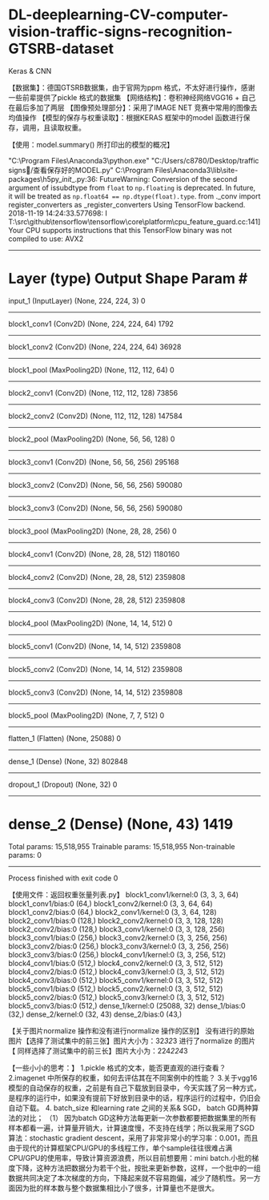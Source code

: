 # DL-deeplearning-CV-computer-vision-traffic-signs-recognition-GTSRB-dataset
Keras &amp; CNN


【数据集】：德国GTSRB数据集，由于官网为ppm 格式，不太好进行操作，感谢一些前辈提供了pickle 格式的数据集
【网络结构】：卷积神经网络VGG16 + 自己在最后多加了两层
【图像预处理部分】：采用了IMAGE NET 竞赛中常用的图像去均值操作
【模型的保存与权重读取】：根据KERAS 框架中的model 函数进行保存，调用，且读取权重。



【使用：model.summary() 所打印出的模型的概况】

"C:\Program Files\Anaconda3\python.exe" "C:/Users/c8780/Desktop/traffic signs/查看保存好的MODEL.py"
C:\Program Files\Anaconda3\lib\site-packages\h5py\__init__.py:36: FutureWarning: Conversion of the second argument of issubdtype from `float` to `np.floating` is deprecated. In future, it will be treated as `np.float64 == np.dtype(float).type`.
  from ._conv import register_converters as _register_converters
Using TensorFlow backend.
2018-11-19 14:24:33.577698: I T:\src\github\tensorflow\tensorflow\core\platform\cpu_feature_guard.cc:141] Your CPU supports instructions that this TensorFlow binary was not compiled to use: AVX2
_________________________________________________________________
Layer (type)                 Output Shape              Param #   
=================================================================
input_1 (InputLayer)         (None, 224, 224, 3)       0         
_________________________________________________________________
block1_conv1 (Conv2D)        (None, 224, 224, 64)      1792      
_________________________________________________________________
block1_conv2 (Conv2D)        (None, 224, 224, 64)      36928     
_________________________________________________________________
block1_pool (MaxPooling2D)   (None, 112, 112, 64)      0         
_________________________________________________________________
block2_conv1 (Conv2D)        (None, 112, 112, 128)     73856     
_________________________________________________________________
block2_conv2 (Conv2D)        (None, 112, 112, 128)     147584    
_________________________________________________________________
block2_pool (MaxPooling2D)   (None, 56, 56, 128)       0         
_________________________________________________________________
block3_conv1 (Conv2D)        (None, 56, 56, 256)       295168    
_________________________________________________________________
block3_conv2 (Conv2D)        (None, 56, 56, 256)       590080    
_________________________________________________________________
block3_conv3 (Conv2D)        (None, 56, 56, 256)       590080    
_________________________________________________________________
block3_pool (MaxPooling2D)   (None, 28, 28, 256)       0         
_________________________________________________________________
block4_conv1 (Conv2D)        (None, 28, 28, 512)       1180160   
_________________________________________________________________
block4_conv2 (Conv2D)        (None, 28, 28, 512)       2359808   
_________________________________________________________________
block4_conv3 (Conv2D)        (None, 28, 28, 512)       2359808   
_________________________________________________________________
block4_pool (MaxPooling2D)   (None, 14, 14, 512)       0         
_________________________________________________________________
block5_conv1 (Conv2D)        (None, 14, 14, 512)       2359808   
_________________________________________________________________
block5_conv2 (Conv2D)        (None, 14, 14, 512)       2359808   
_________________________________________________________________
block5_conv3 (Conv2D)        (None, 14, 14, 512)       2359808   
_________________________________________________________________
block5_pool (MaxPooling2D)   (None, 7, 7, 512)         0         
_________________________________________________________________
flatten_1 (Flatten)          (None, 25088)             0         
_________________________________________________________________
dense_1 (Dense)              (None, 32)                802848    
_________________________________________________________________
dropout_1 (Dropout)          (None, 32)                0         
_________________________________________________________________
dense_2 (Dense)              (None, 43)                1419      
=================================================================
Total params: 15,518,955
Trainable params: 15,518,955
Non-trainable params: 0
_________________________________________________________________

Process finished with exit code 0



【使用文件：返回权重张量列表.py】
block1_conv1/kernel:0 (3, 3, 3, 64)
block1_conv1/bias:0 (64,)
block1_conv2/kernel:0 (3, 3, 64, 64)
block1_conv2/bias:0 (64,)
block2_conv1/kernel:0 (3, 3, 64, 128)
block2_conv1/bias:0 (128,)
block2_conv2/kernel:0 (3, 3, 128, 128)
block2_conv2/bias:0 (128,)
block3_conv1/kernel:0 (3, 3, 128, 256)
block3_conv1/bias:0 (256,)
block3_conv2/kernel:0 (3, 3, 256, 256)
block3_conv2/bias:0 (256,)
block3_conv3/kernel:0 (3, 3, 256, 256)
block3_conv3/bias:0 (256,)
block4_conv1/kernel:0 (3, 3, 256, 512)
block4_conv1/bias:0 (512,)
block4_conv2/kernel:0 (3, 3, 512, 512)
block4_conv2/bias:0 (512,)
block4_conv3/kernel:0 (3, 3, 512, 512)
block4_conv3/bias:0 (512,)
block5_conv1/kernel:0 (3, 3, 512, 512)
block5_conv1/bias:0 (512,)
block5_conv2/kernel:0 (3, 3, 512, 512)
block5_conv2/bias:0 (512,)
block5_conv3/kernel:0 (3, 3, 512, 512)
block5_conv3/bias:0 (512,)
dense_1/kernel:0 (25088, 32)
dense_1/bias:0 (32,)
dense_2/kernel:0 (32, 43)
dense_2/bias:0 (43,)


【关于图片normalize 操作和没有进行normalize 操作的区别】
没有进行的原始图片【选择了测试集中的前三张】图片大小为：32*32*3
进行了normalize 的图片 【 同样选择了测试集中的前三长】图片大小为：224*224*3




【一些小小的思考：】
1.pickle 格式的文本，能否更直观的进行查看？
2.imagenet 中所保存的权重，如何去评估其在不同案例中的性能？
3.关于vgg16模型的自动保存的权重，之前是有自己下载放到目录中，今天实践了另一种方式，是程序的运行中，如果没有提前下好放到目录中的话，程序运行的过程中，仍旧会自动下载。
4. batch_size 和learning rate 之间的关系& SGD， batch GD两种算法的对比；
（1） 因为batch GD这种方法每更新一次参数都要把数据集里的所有样本都看一遍，计算量开销大，计算速度慢，不支持在线学；所以我采用了SGD算法：stochastic gradient descent，采用了非常非常小的学习率：0.001，而且由于现代的计算框架CPU/GPU的多线程工作，单个sample往往很难占满CPU/GPU的使用率，导致计算资源浪费，所以目前想要用：mini batch.小批的梯度下降，这种方法把数据分为若干个批，按批来更新参数，这样，一个批中的一组数据共同决定了本次梯度的方向，下降起来就不容易跑偏，减少了随机性。另一方面因为批的样本数与整个数据集相比小了很多，计算量也不是很大。






